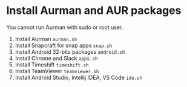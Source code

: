 # Install Aurman and AUR packages

You cannot run Aurman with sudo or root user.

  1. Install Aurman `aurman.sh`
  2. Install Snapcraft for snap apps `snap.sh`
  3. Install Android 32-bits packages `android.sh`
  3. Install Chrome and Slack `apps.sh`
  4. Install Timeshift `timeshift.sh`
  5. Install TeamViewer `teamviewer.sh`
  6. Install Android Studio, Intellij IDEA, VS Code `ide.sh`
